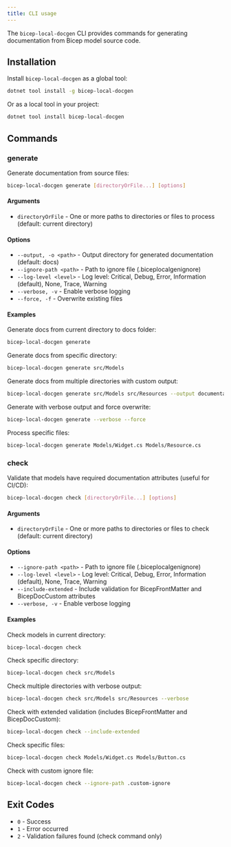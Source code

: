 ```yaml
---
title: CLI usage
---
```


The `bicep-local-docgen` CLI provides commands for generating documentation from Bicep model source code.

## Installation

Install `bicep-local-docgen` as a global tool:

```bash
dotnet tool install -g bicep-local-docgen
```

Or as a local tool in your project:

```bash
dotnet tool install bicep-local-docgen
```

## Commands

### generate

Generate documentation from source files:

```bash
bicep-local-docgen generate [directoryOrFile...] [options]
```

#### Arguments

- `directoryOrFile` - One or more paths to directories or files to process (default: current directory)

#### Options

- `--output, -o <path>` - Output directory for generated documentation (default: docs)
- `--ignore-path <path>` - Path to ignore file (.biceplocalgenignore)
- `--log-level <level>` - Log level: Critical, Debug, Error, Information (default), None, Trace, Warning
- `--verbose, -v` - Enable verbose logging
- `--force, -f` - Overwrite existing files

#### Examples

Generate docs from current directory to docs folder:

```bash
bicep-local-docgen generate
```

Generate docs from specific directory:

```bash
bicep-local-docgen generate src/Models
```

Generate docs from multiple directories with custom output:

```bash
bicep-local-docgen generate src/Models src/Resources --output documentation
```

Generate with verbose output and force overwrite:

```bash
bicep-local-docgen generate --verbose --force
```

Process specific files:

```bash
bicep-local-docgen generate Models/Widget.cs Models/Resource.cs
```

### check

Validate that models have required documentation attributes (useful for CI/CD):

```bash
bicep-local-docgen check [directoryOrFile...] [options]
```

<!-- markdownlint-disable MD024 -->
#### Arguments

- `directoryOrFile` - One or more paths to directories or files to check (default: current directory)

#### Options

- `--ignore-path <path>` - Path to ignore file (.biceplocalgenignore)
- `--log-level <level>` - Log level: Critical, Debug, Error, Information (default), None, Trace, Warning
- `--include-extended` - Include validation for BicepFrontMatter and BicepDocCustom attributes
- `--verbose, -v` - Enable verbose logging

#### Examples

Check models in current directory:

```bash
bicep-local-docgen check
```

Check specific directory:

```bash
bicep-local-docgen check src/Models
```

Check multiple directories with verbose output:

```bash
bicep-local-docgen check src/Models src/Resources --verbose
```

Check with extended validation (includes BicepFrontMatter and BicepDocCustom):

```bash
bicep-local-docgen check --include-extended
```

Check specific files:

```bash
bicep-local-docgen check Models/Widget.cs Models/Button.cs
```

Check with custom ignore file:

```bash
bicep-local-docgen check --ignore-path .custom-ignore
```

## Exit Codes

- `0` - Success
- `1` - Error occurred
- `2` - Validation failures found (check command only)
